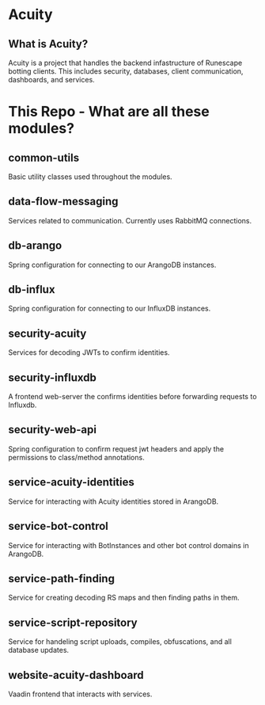 # Acuity

## What is Acuity?
Acuity is a project that handles the backend infastructure of Runescape botting clients. This includes security, databases, client communication, dashboards, and services.

# This Repo - What are all these modules?
## common-utils
Basic utility classes used throughout the modules.

## data-flow-messaging
Services related to communication. Currently uses RabbitMQ connections.

## db-arango
Spring configuration for connecting to our ArangoDB instances.

## db-influx
Spring configuration for connecting to our InfluxDB instances.

## security-acuity
Services for decoding JWTs to confirm identities.

## security-influxdb
A frontend web-server the confirms identities before forwarding requests to Influxdb.

## security-web-api
Spring configuration to confirm request jwt headers and apply the permissions to class/method annotations.

## service-acuity-identities
Service for interacting with Acuity identities stored in ArangoDB.

## service-bot-control
Service for interacting with BotInstances and other bot control domains in ArangoDB.

## service-path-finding
Service for creating decoding RS maps and then finding paths in them.

## service-script-repository
Service for handeling script uploads, compiles, obfuscations, and all database updates.

## website-acuity-dashboard
Vaadin frontend that interacts with services.
